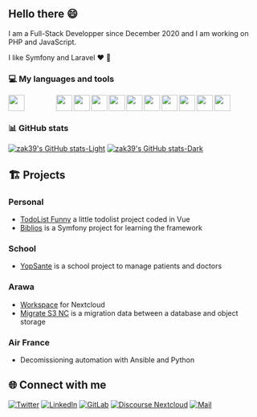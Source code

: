 <!--
**zak39/zak39** is a ✨ _special_ ✨ repository because its `README.md` (this file) appears on your GitHub profile.

Here are some ideas to get you started:

- 🔭 I’m currently working on ...
- 🌱 I’m currently learning ...
- 👯 I’m looking to collaborate on ...
- 🤔 I’m looking for help with ...
- 💬 Ask me about ...
- 📫 How to reach me: ...
- 😄 Pronouns: ...
- ⚡ Fun fact: ...
-->

## Hello there :smile:

I am a Full-Stack Developper since December 2020 and I am working on PHP and JavaScript.

I like Symfony and Laravel :heart: :saxophone:

### :computer: My languages and tools

<img align="left" src="https://cdn.jsdelivr.net/gh/devicons/devicon@latest/icons/symfony/symfony-original.svg" width="32px" height="32px" style="padding-right: 60px;"/>

<img align="left" src="https://cdn.jsdelivr.net/gh/devicons/devicon@latest/icons/laravel/laravel-original.svg" width="32px" height="32px"/>

<img align="left" src="https://cdn.jsdelivr.net/gh/devicons/devicon@latest/icons/php/php-original.svg" width="32px" height="32px"/>

<img align="left" src="https://cdn.jsdelivr.net/gh/devicons/devicon@latest/icons/javascript/javascript-original.svg" width="32px" height="32px"/>

<img align="left" src="https://cdn.jsdelivr.net/gh/devicons/devicon@latest/icons/vuejs/vuejs-original.svg" width="32px" height="32px"/>

<img align="left" src="https://cdn.jsdelivr.net/gh/devicons/devicon@latest/icons/github/github-original.svg" width="32px" height="32px"/>

<img align="left" src="https://cdn.jsdelivr.net/gh/devicons/devicon@latest/icons/gitlab/gitlab-original.svg" width="32px" height="32px"/>

<img align="left" src="https://cdn.jsdelivr.net/gh/devicons/devicon@latest/icons/docker/docker-original.svg" width="32px" height="32px"/>

<img align="left" src="https://cdn.jsdelivr.net/gh/devicons/devicon@latest/icons/ansible/ansible-original.svg" width="32px" height="32px"/>

<img align="left" src="https://cdn.jsdelivr.net/gh/devicons/devicon@latest/icons/vscode/vscode-original.svg" width="32px" height="32px"/>

<img src="https://cdn.jsdelivr.net/gh/devicons/devicon@latest/icons/mysql/mysql-original-wordmark.svg" width="32px" height="32px"/>

### :bar_chart: GitHub stats 

[![zak39's GitHub stats-Light](https://github-readme-stats.vercel.app/api?username=zak39)](https://github.com/anuraghazra/github-readme-stats#gh-light-mode-only)
[![zak39's GitHub stats-Dark](https://github-readme-stats.vercel.app/api?username=zak39&theme=dracula)](https://github.com/anuraghazra/github-readme-stats#gh-dark-mode-only)

## 🏗️ Projects

### Personal

- [TodoList Funny](https://github.com/zak39/todolist-funny) a little todolist project coded in Vue
- [Biblios](https://github.com/zak39/biblios) is a Symfony project for learning the framework

### School

- [YopSante](https://gitlab.com/zak39/yopsante) is a school project to manage patients and doctors

### Arawa

- [Workspace](https://github.com/arawa/workspace) for Nextcloud
- [Migrate S3 NC](https://github.com/arawa/migrate-s3-nc) is a migration data between a database and object storage

### Air France

- Decomissioning automation with Ansible and Python

## 🌐 Connect with me

[![Twitter](https://img.shields.io/badge/%40Z4kira-%231DA1F2?style=for-the-badge&logo=x)](https://twitter.com/Z4kira)
[![LinkedIn](https://img.shields.io/badge/Baptiste%20Fotia-0e76a8?style=for-the-badge&logo=linkedin)](https://www.linkedin.com/in/baptiste-fotia/)
[![GitLab](https://img.shields.io/badge/gitlab-zak39-%23FFD1BF?style=for-the-badge&logo=gitlab&label=%20&labelColor=%23FFD1BF&link=https%3A%2F%2Fgitlab.com%2Fzak39)](https://gitlab.com/zak39/)
[![Discourse Nextcloud](https://img.shields.io/badge/nextcloud-z4k-%230082c9?style=for-the-badge&logo=discourse&labelColor=%230082c9&link=https%3A%2F%2Fhelp.nextcloud.com%2Fu%2Fz4k%2Fsummary)](https://help.nextcloud.com/u/z4k/summary)
[![Mail](https://img.shields.io/badge/any-Contact%20Me-grey?style=for-the-badge&logo=mail.ru&label=%20)](mailto:fotia.baptiste@hotmail.com)
